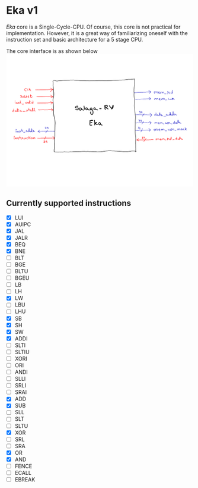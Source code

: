 # Eka v1

*Eka* core is a Single-Cycle-CPU. Of course, this core is not practical for implementation. However, it is a great way of familiarizing oneself with the instruction set and basic architecture for a 5 stage CPU.

The core interface is as shown below
<img alt="Arch-image" src="/images/Eka/core-interface.png">

## Currently supported instructions
 
- [x] LUI
- [x] AUIPC
- [x] JAL
- [x] JALR
- [x] BEQ
- [x] BNE
- [ ] BLT
- [ ] BGE
- [ ] BLTU
- [ ] BGEU
- [ ] LB
- [ ] LH
- [x] LW
- [ ] LBU
- [ ] LHU
- [x] SB
- [x] SH
- [x] SW
- [x] ADDI
- [ ] SLTI
- [ ] SLTIU
- [ ] XORI
- [ ] ORI
- [ ] ANDI
- [ ] SLLI
- [ ] SRLI
- [ ] SRAI
- [x] ADD
- [x] SUB
- [ ] SLL
- [ ] SLT
- [ ] SLTU
- [x] XOR
- [ ] SRL
- [ ] SRA
- [x] OR
- [x] AND
- [ ] FENCE
- [ ] ECALL
- [ ] EBREAK
